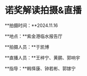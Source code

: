 # 诺奖解读拍摄&直播

**拍摄时间：**2024.11.16

**地点：**紫金港临水报告厅

**拍摄人员：**于凯博

**直播人员：**王梓宁、黄鹂、郭响宇

**指导：**韩怿康、钟若彬、郭镓宁
